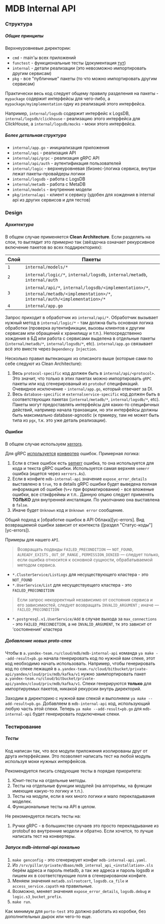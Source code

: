 # MDB Internal API

### Структура

##### Общие принципы
Верхнеуровневые директории:
* `cmd` - main'ы всех приложений
* `functest` - функциональные тесты (документация [тут](https://a.yandex-team.ru/arc/trunk/arcadia/cloud/mdb/mdb-internal-api/functest/README.md))
* `internal` - детали реализации (это невозможно импортировать другим сервисам)
* `pkg` - все "публичные" пакеты (то что можно импортировать другим сервисам)

Практически весь код следует общему правилу разделения на пакеты - `mypackage` содержит интерфейсы для чего-либо, а `mypackage/myimplementation` одну из реализаций этого интерфейса.

Например, `internal/logsdb` содержит интерфейс к LogsDB, `internal/logsdb/clickhouse` - реализацию этого интерфейса для ClickHouse, а `internal/logsdb/mocks` - моки этого интерфейса.

##### Более детальная структура
* `internal/app.go` - инициализация приложения
* `internal/api` - реализация API
* `internal/api/grpc` - реализация gRPC API
* `internal/api/auth` - аутентификация пользователей
* `internal/logic` - верхнеуровневая (бизнес-)логика сервиса, внутри лежат пакеты-провайдеры логики
* `internal/logsdb` - работа с LogsDB
* `internal/metadb` - работа с MetaDB
* `internal/models` -  внутренние модели
* `pkg/internalapi` - клиент к сервису (удобен для хождения в internal api из других сервисов и для тестов)

### Design

##### Архитектура
В общем случае применяется **Clean Architecture**. Если разделять на слои, то выглядит это _примерно_ так (звёздочка означает рекурсивное включение пакетов во всех поддиректориях):

**Слой**|**Пакеты**
---|---
`1`|`internal/models/*`
`2`|`internal/logic/*`, `internal/logsdb`, `internal/metadb`, `internal/auth`
`3`|`internal/api/*`, `internal/logsdb/<implementation>/*`, `internal/metadb/<implementation>/*`, `internal/auth/<implementation>/*`
`4`|`internal/app.go`

Запрос приходит в обработчик из `internal/api/*`. Обработчик вызывает нужный метод в `internal/logic/*` - там должна быть основная логика обработки (проверка аутентификации, вызовы клиентов к другим сервисам или обращений к хранилищу и т.п.). Непосредственно хождения в БД или работа с сервисами выделена в отдельные пакеты (`internal/metadb/*`, `internal/logsdb/*`, etc). `internal/app.go` связывает всё это вместе через `Dependency Injection`.

Несколько правил вытекающих из описаного выше (которые сами по себе следуют из Clean Architecture):
1. Весь `protocol-specific` код должен быть в `internal/api/<protocol>`. Это значит, что только в этих пакетах можно импортировать `gRPC` пакеты или код сгенерированый из `protobuf` спецификаций. Очевидное исключение - `internal/app.go`, который отвечает за DI.
2. Весь `database-specific` и `externalservice-specific` код должен быть в соответствующих пакетах (`internal/metadb/*`, `internal/logsdb/*`, etc). Пакеты могут предоставлять интерфейсы для каких-то специфичных действий, например начала транзакции, но эти интерфейсы должны быть максимально database-agnostic (к прмиеру, там не может быть типа из `pgx`, т.к. это уже деталь реализации).

##### Ошибки
В общем случае используем [xerrors](https://a.yandex-team.ru/arc/trunk/arcadia/library/go/core/xerrors).

Для gRPC [используется](https://a.yandex-team.ru/arc/trunk/arcadia/cloud/mdb/internal/grpcutil/interceptors/chain.go) [конвертер](https://a.yandex-team.ru/arc/trunk/arcadia/cloud/mdb/internal/grpcutil/grpcerr/errors.go) ошибок. Примерная логика:
1. Если в стэке ошибок есть [semerr](https://a.yandex-team.ru/arc/trunk/arcadia/cloud/mdb/internal/semerr) ошибка, то она используется для кода и текста gRPC ошибки. Используется самая верхняя `semerr` ошибка (ищется через `xerrors.As`).
2. Если в конфиге `mdb-internal-api` значение `expose_error_details` выставлено в `true`, то в details gRPC ошибки будет выведена полная информация об ошибке (`%+v` при форматировании) - все вложеные ошибки, все стэкфреймы и т.п.. Данную опцию следует применять **ТОЛЬКО** для внутренней инсталяции. По умолчанию она выставлена в `false`.
3. Иначе будет `Unknown` код и `Unknown error` сообщение.

Общий подход к [обработке ошибок в API Облака][yc-errors].
Вид возвращаемой ошибки зависит от контекста ([раздел "Статус-коды"][yc-errors]).

Примеры для нашего `API`.

> Возвращать подвиды `FAILED_PRECONDITION` — `NOT_FOUND`, `ALREADY_EXISTS` , `OUT_OF_RANGE` , `PERMISSION_DENIED` — следует только, если ошибка относится к основной сущности, обрабатываемой методом сервиса.

- `*.ClusterService/ListLogs` для несуществующего кластера - это `NOT_FOUND`
- `*.UserService/List` для несуществуещего кластера - это `FAILED_PRECONDITION`

>  Если запрос некорректный независимо от состояния сервиса и его зависимостей, следует возвращать `INVALID_ARGUMENT` ; иначе — `FAILED_PRECONDITION`

- `*.postgresql.v1.UserService/Add` в случае выхода за `max_connections` - это `FAILED_PRECONDITION`, а не `INVALID_ARGUMENT`, тк это зависит от 'состоянения' кластера

##### Добавление новых proto-спек
Чтобы в `a.yandex-team.ru/cloud/mdb/mdb-internal-api` команда `ya make --add-result=pb.go` начала генерировать код по нужной вам спеке, этот код необходимо начать использовать. Например, чтобы генерировать код по спеке лежащей в `a.yandex-team.ru/cloud/bitbucket/private-api/yandex/cloud/priv/mdb/kafka/v1` нужно заимпортировать пакет `a.yandex-team.ru/cloud/bitbucket/private-api/yandex/cloud/priv/mdb/kafka/v1`. Спеки генерируются **только** для импортируемых пакетов, никакой рекурсии внутрь директорий.

Заходим в директорию c нужной вам спекой и выполняем `ya make --add-result=pb.go`. Добавляем в `mdb-internal-api` код, использующий любую часть этой спеки. Теперь `ya make --add-result=pb.go` для `mdb-internal-api` будет генерировать подключеные спеки.

### Тестирование

##### Тесты
Код написан так, что все модули приложения изолированы друг от друга интерфейсами. Это позволяет написать тест на любой модуль используя моки нужных интерфейсов.

Рекомендуется писать следующие тесты в порядке приоритета:
1. Юнит-тесты на отдельные методы.
2. Тесты на отдельные функции модулей (на алгоритмы, на функции имеющие какую-то логику и т.п.).
3. Тесты на модули, если в них много логики и мало перекладывания моделек.
4. Функциональные тесты на API в целом.

Не рекомендуется писать тесты на:
1. Ручки gRPC - в большинстве случаев это просто перекладывание из protobuf во внутренние модели и обратно. Если хочется, то лучше написать тест на конвертеры.

##### Запуск mdb-internal-api локально
1. `make genconfig` - это сгенерирует конфиг `mdb-internal-api.yaml`.
2. Из `/srv/pillar/private/dbaas/mdb_internal_api_<installation>.sls` берём адреса и пароль metadb, а так же адреса и пароль logsdb и пишем их в соответствующие поля в сгенерированом конфиге.
3. Меняем значения `metadb.sslrootcert`, `logsdb.ca_file` и `access_service.capath` на правильные.
4. Возможно, меняет значения `expose_error_details`, `logsdb.debug` и `logic.s3_bucket_prefix`.
5. `make run`.

Как минимум для `porto-test` это должно работать из коробки, без дополнительных дырок или чего-то еще.
